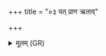 +++
title = "०३ यत् प्राण ऋताव्"

+++
<details><summary>मूलम् (GR)</summary>

यत् प्राण ऋताव् आगते  
अभिक्रन्दत्य् ओषधीः ।  
प्र वीयन्ते गर्भं दधते  
अथो बह्वीर् वि जायन्ते ॥
</details>